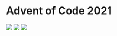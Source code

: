 # Advent of Code 2021

![](https://img.shields.io/badge/day%20📅-20-blue)
![](https://img.shields.io/badge/stars%20⭐-36-yellow)
![](https://img.shields.io/badge/days%20completed-18-red)
